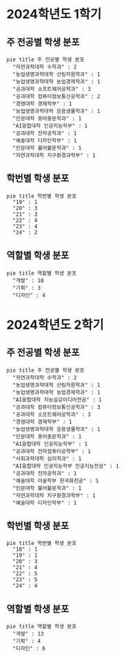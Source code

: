 # 2024학년도 1학기

## 주 전공별 학생 분포

```mermaid
pie title 주 전공별 학생 분포
  "자연과학대학 수학과" : 2
  "농업생명과학대학 산림자원학과" : 1
  "농업생명과학대학 농업경제학과" : 1
  "공과대학 소프트웨어공학과" : 3
  "공과대학 컴퓨터정보통신공학과" : 2
  "경영대학 경제학부" : 1
  "농업생명과학대학 응용생물학과" : 1
  "인문대학 중어중문학과" : 1
  "AI융합대학 인공지능학부" : 1
  "공과대학 전자공학과" : 1
  "예술대학 디자인학부" : 1
  "인문대학 불어불문학과" : 1
  "자연과학대학 지구환경과학부" : 1
```

## 학번별 학생 분포
```mermaid
pie title 학번별 학생 분포
  "19" : 1
  "20" : 3
  "21" : 3
  "22" : 4
  "23" : 4
  "24" : 2
```

## 역할별 학생 분포

```mermaid
pie title 역할별 학생 분포
  "개발" : 10
  "기획" : 3
  "디자인" : 4
```

# 2024학년도 2학기

## 주 전공별 학생 분포

```mermaid
pie title 주 전공별 학생 분포
  "자연과학대학 수학과" : 2
  "농업생명과학대학 산림자원학과" : 1
  "농업생명과학대학 농업경제학과" : 1
  "AI융합대학 지능실감미디어전공" : 1
  "공과대학 컴퓨터정보통신공학과" : 3
  "공과대학 소프트웨어공학과" : 3
  "경영대학 경제학부" : 1
  "농업생명과학대학 응용생물학과" : 1
  "인문대학 중어중문학과" : 1
  "AI융합대학 인공지능학부" : 1
  "공과대학 전자컴퓨터공학부" : 1
  "사회과학대학 심리학과" : 1
  "AI융합대학 인공지능학부 인공지능전공" : 1
  "공과대학 전자공학과" : 1
  "예술대학 미술학부 한국화전공" : 1
  "인문대학 불어불문학과" : 1
  "자연과학대학 지구환경과학부" : 1
  "예술대학 디자인학부" : 1
```

## 학번별 학생 분포
```mermaid
pie title 학번별 학생 분포
  "18" : 1
  "19" : 1
  "20" : 3
  "21" : 4
  "22" : 5
  "23" : 5
  "24" : 4
```

## 역할별 학생 분포

```mermaid
pie title 역할별 학생 분포
  "개발" : 13
  "기획" : 4
  "디자인" : 6
```
